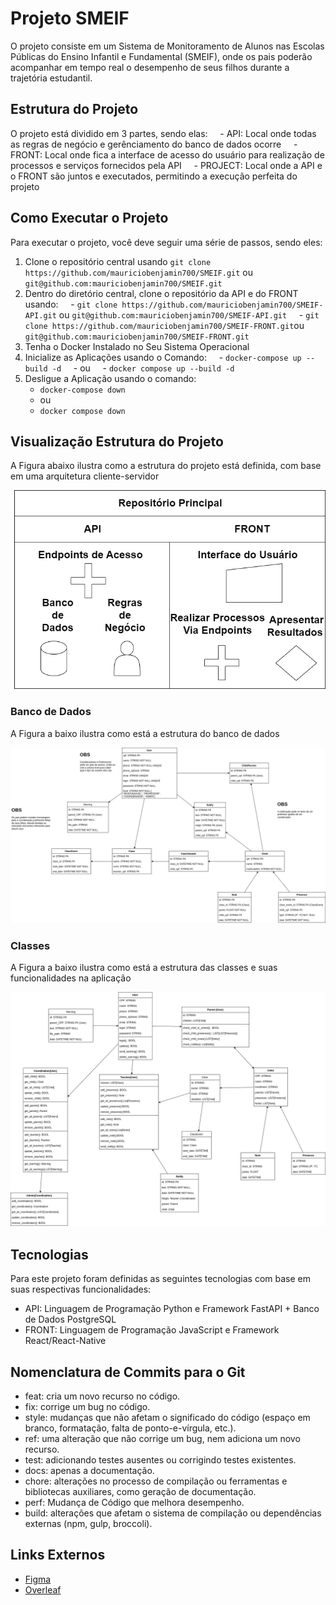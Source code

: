 # Projeto SMEIF

O projeto consiste em um Sistema de Monitoramento de Alunos nas Escolas Públicas do Ensino Infantil e Fundamental (SMEIF), onde os pais poderão acompanhar em tempo real o desempenho de seus filhos durante a trajetória estudantil.

## Estrutura do Projeto

O projeto está dividido em 3 partes, sendo elas:
    - API: Local onde todas as regras de negócio e gerênciamento do banco de dados ocorre
    - FRONT: Local onde fica a interface de acesso do usuário para realização de processos e serviços fornecidos pela API
    - PROJECT: Local onde a API e o FRONT são juntos e executados, permitindo a execução perfeita do projeto

## Como Executar o Projeto

Para executar o projeto, você deve seguir uma série de passos, sendo eles:

1. Clone o repositório central usando `git clone https://github.com/mauriciobenjamin700/SMEIF.git` ou `git@github.com:mauriciobenjamin700/SMEIF.git`
2. Dentro do diretório central, clone o repositório da API e do FRONT usando:
    - `git clone https://github.com/mauriciobenjamin700/SMEIF-API.git` ou `git@github.com:mauriciobenjamin700/SMEIF-API.git`
    - `git clone https://github.com/mauriciobenjamin700/SMEIF-FRONT.git`ou `git@github.com:mauriciobenjamin700/SMEIF-FRONT.git`
3. Tenha o Docker Instalado no Seu Sistema Operacional
4. Inicialize as Aplicações usando o Comando:
    - `docker-compose up --build -d`
    - ou
    - `docker compose up --build -d`
5. Desligue a Aplicação usando o comando:
    - `docker-compose down`
    - ou
    - `docker compose down`

## Visualização Estrutura do Projeto

A Figura abaixo ilustra como a estrutura do projeto está definida, com base em uma arquitetura cliente-servidor

![Repositório](/docs/images/repository.png)

### Banco de Dados

A Figura a baixo ilustra como está a estrutura do banco de dados

![Diagrama do Banco de Dados](/docs/images/der.png)

### Classes

A Figura a baixo ilustra como está a estrutura das classes e suas funcionalidades na aplicação

![Diagrama das Classes](/docs/images/class.png)

## Tecnologias

Para este projeto foram definidas as seguintes tecnologias com base em suas respectivas funcionalidades:

- API: Linguagem de Programação Python e Framework FastAPI + Banco de Dados PostgreSQL
- FRONT: Linguagem de Programação JavaScript e Framework React/React-Native

## Nomenclatura de Commits para o Git

- feat: cria um novo recurso no código.
- fix: corrige um bug no código.
- style: mudanças que não afetam o significado do código (espaço em branco, formatação, falta de ponto-e-vírgula, etc.).
- ref: uma alteração que não corrige um bug, nem adiciona um novo recurso.
- test: adicionando testes ausentes ou corrigindo testes existentes.
- docs: apenas a documentação.
- chore: alterações no processo de compilação ou ferramentas e bibliotecas auxiliares, como geração de documentação.
- perf: Mudança de Código que melhora desempenho.
- build: alterações que afetam o sistema de compilação ou dependências externas (npm, gulp, broccoli).

## Links Externos

- [Figma](https://www.figma.com/design/A6AqoHk9okhMbyETmZpm1B/TCC-SMEIF?node-id=81-384&node-type=canvas&t=ssXu3bUoLkUsTUne-0)
- [Overleaf](https://pt.overleaf.com/read/btzknfnqkdgk#1ac8c2)
